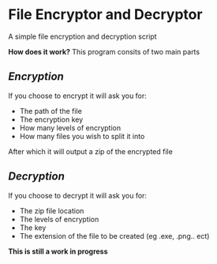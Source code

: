 # **File Encryptor and Decryptor**

A simple file encryption and decryption script

**How does it work?**
This program consits of two main parts

## *Encryption*
If you choose to encrypt it will ask you for:
  - The path of the file
  - The encryption key
  - How many levels of encryption
  - How many files you wish to split it into
 
After which it will output a zip of the encrypted file

## *Decryption*
If you choose to decrypt it will ask you for:
  - The zip file location
  - The levels of encryption
  - The key
  - The extension of the file to be created (eg .exe, .png.. ect)
  
  

**This is still a work in progress**

